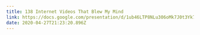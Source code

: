```yaml
---
title: 138 Internet Videos That Blew My Mind
link: https://docs.google.com/presentation/d/1ub46LTP8NLu306oMk7J0t3Yk7QHiTg_QcirzaS5EZhs/edit#slide=id.g63d1a2360e_0_589
date: 2020-04-27T21:23:20.896Z
---
```

